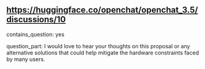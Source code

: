 ## https://huggingface.co/openchat/openchat_3.5/discussions/10

contains_question: yes

question_part: I would love to hear your thoughts on this proposal or any alternative solutions that could help mitigate the hardware constraints faced by many users.